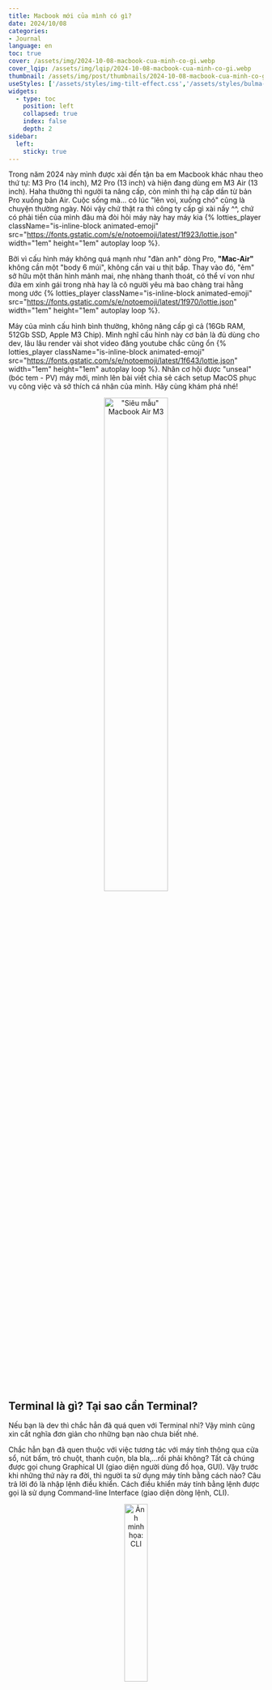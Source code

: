 ```yaml
---
title: Macbook mới của mình có gì?
date: 2024/10/08
categories:
- Journal
language: en
toc: true
cover: /assets/img/2024-10-08-macbook-cua-minh-co-gi.webp
cover_lqip: /assets/img/lqip/2024-10-08-macbook-cua-minh-co-gi.webp
thumbnail: /assets/img/post/thumbnails/2024-10-08-macbook-cua-minh-co-gi-thumbnail.png
useStyles: ['/assets/styles/img-tilt-effect.css','/assets/styles/bulma-timeline.css','/assets/en/posts/2024-09-02-ky-nghi-le-quoc-khanh-2024/styles.css']
widgets:
  - type: toc
    position: left
    collapsed: true
    index: false
    depth: 2
sidebar:
  left:
    sticky: true
---
```

Trong năm 2024 này mình được xài đến tận ba em Macbook khác nhau theo thứ tự: M3 Pro (14 inch), M2 Pro (13 inch) và hiện đang dùng em M3 Air (13 inch). Haha thường thì người ta nâng cấp, còn mình thì hạ cấp dần từ bản Pro xuống bản Air. Cuộc sống mà... có lúc "lên voi, xuống chó" cũng là chuyện thường ngày. Nói vậy chứ thật ra thì công ty cấp gì xài nấy ^^, chứ có phải tiền của mình đâu mà đòi hỏi máy này hay máy kia {% lotties_player className="is-inline-block animated-emoji" src="https://fonts.gstatic.com/s/e/notoemoji/latest/1f923/lottie.json" width="1em" height="1em" autoplay loop %}. 

Bởi vì cấu hình máy không quá mạnh như "đàn anh" dòng Pro, **"Mac-Air"** không cần một "body 6 múi", không cần vai u thịt bắp. Thay vào đó, "ẻm" sở hữu một thân hình mảnh mai, nhẹ nhàng thanh thoát, có thể ví von như đứa em xinh gái trong nhà hay là cô người yêu mà bao chàng trai hằng mong ước {% lotties_player className="is-inline-block animated-emoji" src="https://fonts.gstatic.com/s/e/notoemoji/latest/1f970/lottie.json" width="1em" height="1em" autoplay loop %}.

Máy của mình cấu hình bình thường, không nâng cấp gì cả (16Gb RAM, 512Gb SSD, Apple M3 Chip). Mình nghĩ cấu hình này cơ bản là đủ dùng cho dev, lâu lâu render vài shot video đăng youtube chắc cũng ổn {% lotties_player className="is-inline-block animated-emoji" src="https://fonts.gstatic.com/s/e/notoemoji/latest/1f643/lottie.json" width="1em" height="1em" autoplay loop %}. Nhân cơ hội được "unseal" (bóc tem - PV) máy mới, mình lên bài viết chia sẻ cách setup MacOS phục vụ công việc và sở thích cá nhân của mình. Hãy cùng khám phá nhé!

<!-- more -->

<p style="text-align: center">
    <img width="50%" class="in-view-effect frame transition-all lazy"  alt='"Siêu mẫu" Macbook Air M3' title="Siêu mẫu Macbook Air M3" src="/assets/img/20241008_macbook_air_box_1.jpg" data-src="/assets/img/20241008_macbook_air_box_1.jpg">
</p>

## Terminal là gì? Tại sao cần Terminal?
Nếu bạn là dev thì chắc hẳn đã quá quen với Terminal nhỉ? Vậy mình cũng xin cắt nghĩa đơn giản cho những bạn nào chưa biết nhé. 

Chắc hẳn bạn đã quen thuộc với việc tương tác với máy tính thông qua cửa sổ, nút bấm, trỏ chuột, thanh cuộn, bla bla,...rồi phải không? Tất cả chúng được gọi chung Graphical UI (giao diện người dùng đồ họa, GUI). Vậy trước khi những thứ này ra đời, thì người ta sử dụng máy tính bằng cách nào? Câu trả lời đó là nhập lệnh điều khiển. Cách điều khiển máy tính bằng lệnh được gọi là sử dụng Command-line Interface (giao diện dòng lệnh, CLI). 

<p style="text-align: center">
    <img class="in-view-effect transition-all lazy"  alt='Ảnh minh họa: CLI' title="Minh họa CLI" src="/assets/img/20241009_terminal_machine.png" data-src="/assets/img/20241009_terminal_machine.png" width="30%">
</p>

Đến ngày nay khi mà máy móc đã mạnh hơn trước, màn hình xịn hơn, to hơn, rõ đẹp hơn, dĩ nhiên người ta cũng ít dùng dòng lệnh hơn, thay vào đó là những giao diện đồ họa bắt mắt, trực quan và dễ sử dụng hơn và tất nhiên không còn phải nhớ thêm một dòng lệnh nào nữa. Nhưng đâu phải ai cũng vậy, có nhiều người như mình lại thích dùng CLI hơn nè và Terminal chính là ứng dụng mang giao diện dòng lệnh trở lại.

<p style="text-align: center">
    <img width="80%" class="only-in-night-mode in-view-effect frame transition-all lazy" src="/assets/img/SCR-20241009-terminal-dark-bg.jpeg" data-src="/assets/img/SCR-20241009-terminal-dark-bg.jpeg">
    <img width="80%" class="only-in-light-mode in-view-effect frame transition-all lazy" alt="Ứng dụng Terminal mặc định trong MacOS" title="Ứng dụng Terminal mặc định trong MacOS" src="/assets/img/SCR-20241009-terminal-light-bg.jpeg" data-src="/assets/img/SCR-20241009-terminal-light-bg.jpeg">
</p>

### :point_right: Tại sao mình lại dành nhiều đất để viết về terminal vậy? 
Bởi vì mình sẽ dùng terminal để cài đặt hầu hết các ứng dụng trên máy.

### :point_right: Ủa vậy chứ tại sao không cài đặt một cách bình thường hay là muốn làm màu chăng?
Để cho bạn dễ so sánh, mình sẽ minh họa cách bằng cả hai cách luôn.

Cách 1: Mình cài trình duyệt **Google Chrome** một cách bình thường nè:

1. Mở Safari (trình duyệt mặc định của MacOS)
2. Gõ hoặc copy/paste vào thanh địa chỉ từ khóa `Google Chrome` và bấm enter để search
3. Nhấp vào liên kết đầu tiên trong kết quả tìm kiếm.
4. Bấm nút download để tải về
5. Chờ quá trình tải về hoàn tất, kích hoạt file cài đặt đó, đôi khi sẽ cần thêm thao tác xác nhận
6. Tiến hành cài đặt
7. Mở Chrome lên và xài thôi

Cách 2: Dùng terminal để cài **Google Chrome** mình chỉ cần
1. Mở Terminal lên
2. Gõ hoặc copy/paste `brew install --cask google-chrome`, dán vào cửa sổ dòng lệnh (CLI) và bấm enter
3. Ngoáy mũi
4. Rung đùi
5. Nhịp giò
6. Mở Chrome lên và xài thôi

Ahhh, vậy là chỉ có 6 bước (thay vì 7) để cài Chrome bằng Terminal. Tuy chỉ tiết kiệm được một bước thao tác, nhưng cũng tính là nhanh hơn còn gì.

## Cài đặt Homebrew

Nè he... đừng thử gõ lệnh `brew install --cask google-chrome` để install Cờ-rôm nha. Nhiều khả năng là không được đâu, vì trước đó mình cài Homebrew rồi mới gõ lệnh đó được. Cũng hơi "ăn gian" một xíu, nhưng mà mình chỉ cần cài Homebrew lần đầu thôi. Khi Homebrew đã được cài vào máy rồi, cần phần mềm gì thì cũng chỉ là gõ lệnh tương ứng thôi.

### :point_right: Homebrew là gì? Tại sao cần nó?

Homebrew đơn giản chỉ là một ứng dụng quản lý các gói cài đặt (package manager) dành cho MacOS. Ứng dụng này không có giao diện đồ họa mà chủ yếu sẽ là các thao tác qua CLI giúp mình tìm kiếm, cài đặt các phần mềm trong bộ sưu tập đồ sộ của nó.

### :point_right: Cách cài đặt Homebrew


<p style="text-align: center">
    <img width="80%" class="only-in-night-mode in-view-effect transition-all lazy" src="/assets/img/SCR-20241009-homebrew-dark.png" data-src="/assets/img/SCR-20241009-homebrew-dark.png" alt="">
    <img width="80%" class="only-in-light-mode in-view-effect transition-all lazy" src="/assets/img/SCR-20241009-homebrew-light.png" data-src="/assets/img/SCR-20241009-homebrew-light.png" alt="">
</p>

Vào trang chủ https://brew.sh/ và copy dòng lệnh Install Homebrew và paste vào terminal để chạy

{% codeblock Terminal %}
/bin/bash -c "$(curl -fsSL https://raw.githubusercontent.com/Homebrew/install/HEAD/install.sh)"
{% endcodeblock %}

Sau khi cài đặt xong dùng lệnh `brew -v` để kiểm tra. Nếu hiện version đã cài đặt là oke nhé, có thể version sẽ khác tại thời điểm mình cài nhưng không báo lỗi gì là được.

{% codeblock Terminal %}
❯ brew -v
Homebrew 4.4.0
{% endcodeblock %}

## List các phần mềm có trên máy của mình

### 1. Google Chrome

Kẻ mà ai cũng biết là ai

{% codeblock Terminal %}
brew install --cask google-chrome
{% endcodeblock %}

### 2. OpenKey
Bộ gõ tiếng Việt mã nguồn mở khá xịn xò
{% codeblock Terminal %}
brew install --cask openkey
{% endcodeblock %}
<p style="text-align: center">
    <img width="80%" class="only-in-night-mode in-view-effect transition-all lazy" src="/assets/img/SCR-20241009-openkey-dark.png" data-src="/assets/img/SCR-20241009-openkey-dark.png">
    <img width="80%" class="only-in-light-mode in-view-effect transition-all lazy" alt="Giao diện bảng điều khiển của OpenKey" src="/assets/img/SCR-20241009-openkey-light.png" data-src="/assets/img/SCR-20241009-openkey-light.png">
</p>

### 3. Wezterm
Trình Terminal thay thế cái mặc định xấu "đau đớn" trong macOS. Mình có thể tùy chỉnh hình nền, độ mờ cửa sổ.
{% codeblock Terminal %}
brew install --cask wezterm
{% endcodeblock %}

<p style="text-align: center">
    <img width="80%" class="only-in-night-mode in-view-effect frame transition-all lazy" src="/assets/img/SCR-20241009-wezterm-dark.jpeg" data-src="/assets/img/SCR-20241009-wezterm-dark.jpeg">
    <img width="80%" class="only-in-light-mode in-view-effect frame transition-all lazy" alt="Giao diện Wezterm do mình tùy chỉnh nè" src="/assets/img/SCR-20241009-wezterm-light.jpeg" data-src="/assets/img/SCR-20241009-wezterm-light.jpeg">
</p>

### 4. Git
Git là một hệ thống quản lý source code không thể thiếu với dev được ^^
{% codeblock Terminal %}
brew install git
{% endcodeblock %}
Công ty mình đang dùng Github nên mình cài thêm Github CLI nữa
{% codeblock Terminal %}
brew install gh
{% endcodeblock %}

### 5. Microsoft Visual Studio Code
Editor siêu kinh điển của anh em dev, trừ mấy ông xài NeoVim 😇
{% codeblock Terminal %}
brew install --cask visual-studio-code
{% endcodeblock %}

### 6. Datagrip
Công cụ quản trị Database tiện dụng, hỗ trợ rất nhiều loại CSDL khác nhau (PostgreSQL, MongoDB, Redis, MySQL, v.v..)
License Edu đang mượn của ***Ms Sương (Khoa Ngoại ngữ - ĐH Sư Phạm Kỹ Thuật TP.HCM)*** 🥰 :cherry_blossom: Cảm ơn Ms Sương nếu cô có tình cờ đọc bài viết này của em.

{% codeblock Terminal %}
brew install --cask datagrip
{% endcodeblock %}

### 7. Shottr
Ứng dụng screenshot với nhiều chức năng tiện dụng. 
Phần lớn các ảnh minh họa trên blog đều được chụp bằng phần mềm này hihi 😊
{% codeblock Terminal %}
brew install --cask shottr
{% endcodeblock %}

### 8. Postman
Ứng dụng phục vụ kiểm thử API
{% codeblock Terminal %}
brew install --cask postman
{% endcodeblock %}

### 9. Hammerspoon
Nếu bên Windows có AutoHotkey thì bên MacOS có Hammerspoon. Ứng dụng cho phép cài đặt phím tắt tùy ý để thao tác với cửa sổ, trỏ chuột, bàn phím, v.v...
{% codeblock Terminal %}
brew install --cask hammerspoon
{% endcodeblock %}

## Kết
Qua bài viết mình trình bày một số khái niệm về UI, CLI, Terminal cũng như sự tiện lợi khi mình dùng Terminal để cài đặt các ứng dụng. Mình cũng liệt kê một số phần mềm *<ins>không thể không có</ins>* trên máy tính của mình. Thật ra còn hàng tá thứ "linh ta, linh tinh" khác nữa, nhưng để giữ khuôn khổ bài viết được ngắn gọn mình không đề cập hết, mong các bạn thông cảm 😌. 

Nếu bạn thấy hay, hãy ~like (quên mất! Mình không câu like ^^) và~ share bài viết này và tiếp tục ủng hộ blog của mình nữa nhé.

<p style='text-align: right;'> Hihi 🥰 </p>
